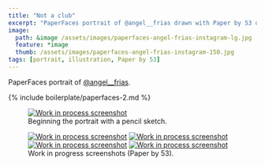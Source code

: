```yaml
---
title: "Not a club"
excerpt: "PaperFaces portrait of @angel__frias drawn with Paper by 53 on an iPad."
image: 
  path: &image /assets/images/paperfaces-angel-frias-instagram-lg.jpg 
  feature: *image
  thumb: /assets/images/paperfaces-angel-frias-instagram-150.jpg
tags: [portrait, illustration, Paper by 53]
---
```


PaperFaces portrait of <a href="http://instagram.com/angel__frias">@angel__frias</a>.

{% include boilerplate/paperfaces-2.md %}

<figure>
	<a href="{{ site.url }}/assets/images/paperfaces-angel-frias-process-1-lg.jpg"><img src="{{ site.url }}/assets/images/paperfaces-angel-frias-process-1-750.jpg" alt="Work in process screenshot"></a>
	<figcaption>Beginning the portrait with a pencil sketch.</figcaption>
</figure>

<figure class="half">
	<a href="{{ site.url }}/assets/images/paperfaces-angel-frias-process-2-lg.jpg"><img src="{{ site.url }}/assets/images/paperfaces-angel-frias-process-2-600.jpg" alt="Work in process screenshot"></a>
	<a href="{{ site.url }}/assets/images/paperfaces-angel-frias-process-3-lg.jpg"><img src="{{ site.url }}/assets/images/paperfaces-angel-frias-process-3-600.jpg" alt="Work in process screenshot"></a>
	<a href="{{ site.url }}/assets/images/paperfaces-angel-frias-process-4-lg.jpg"><img src="{{ site.url }}/assets/images/paperfaces-angel-frias-process-4-600.jpg" alt="Work in process screenshot"></a>
	<a href="{{ site.url }}/assets/images/paperfaces-angel-frias-process-5-lg.jpg"><img src="{{ site.url }}/assets/images/paperfaces-angel-frias-process-5-600.jpg" alt="Work in process screenshot"></a>
	<figcaption>Work in progress screenshots (Paper by 53).</figcaption>
</figure>